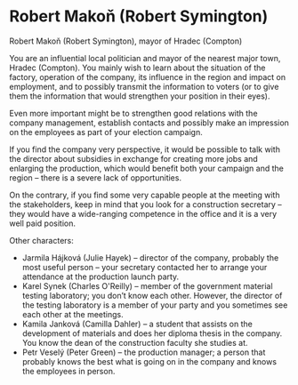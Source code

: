 # Robert Makoň (Robert Symington)

Robert Makoň (Robert Symington), mayor of Hradec (Compton)

You are an influential local politician and mayor of the nearest major town, Hradec (Compton). You mainly wish to learn about the situation of the factory, operation of the company, its influence in the region and impact on employment, and to possibly transmit the information to voters (or to give them the information that would strengthen your position in their eyes).

Even more important might be to strengthen good relations with the company management, establish contacts and possibly make an impression on the employees as part of your election campaign.

If you find the company very perspective, it would be possible to talk with the director about subsidies in exchange for creating more jobs and enlarging the production, which would benefit both your campaign and the region – there is a severe lack of opportunities.

On the contrary, if you find some very capable people at the meeting with the stakeholders, keep in mind that you look for a construction secretary – they would have a wide-ranging competence in the office and it is a very well paid position.

Other characters:

- Jarmila Hájková (Julie Hayek) – director of the company, probably the most useful person – your secretary contacted her to arrange your attendance at the production launch party.
- Karel Synek (Charles O'Reilly) – member of the government material testing laboratory; you don’t know each other. However, the director of the testing laboratory is a member of your party and you sometimes see each other at the meetings.
- Kamila Janková (Camilla Dahler) – a student that assists on the development of materials and does her diploma thesis in the company. You know the dean of the construction faculty she studies at.
- Petr Veselý (Peter Green) – the production manager; a person that probably knows the best what is going on in the company and knows the employees in person.
